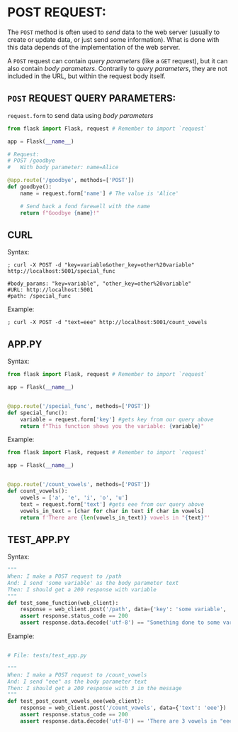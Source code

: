 # POST REQUEST:

The `POST` method is often used to _send_ data to the web server (usually to create or update data, or just send some information). What is done with this data depends of the implementation of the web server.

A `POST` request can contain _query parameters_ (like a `GET` request), but it can also contain _body parameters_. Contrarily to _query parameters_, they are not included in the URL, but within the request body itself.


## `POST` REQUEST QUERY PARAMETERS:

`request.form` to send data using _body parameters_

```python
from flask import Flask, request # Remember to import `request`

app = Flask(__name__)

# Request:
# POST /goodbye
#   With body parameter: name=Alice

@app.route('/goodbye', methods=['POST'])
def goodbye():
    name = request.form['name'] # The value is 'Alice'

    # Send back a fond farewell with the name
    return f"Goodbye {name}!"

```

## CURL

Syntax:

```shell
; curl -X POST -d "key=variable&other_key=other%20variable" http://localhost:5001/special_func

#body_params: "key=variable", "other_key=other%20variable"
#URL: http://localhost:5001
#path: /special_func
```

Example:

```shell
; curl -X POST -d "text=eee" http://localhost:5001/count_vowels
```

## APP.PY

Syntax:

```python
from flask import Flask, request # Remember to import `request`

app = Flask(__name__)


@app.route('/special_func', methods=['POST'])
def special_func():
    variable = request.form['key'] #gets key from our query above
    return f"This function shows you the variable: {variable}"
```

Example:

```python
from flask import Flask, request # Remember to import `request`

app = Flask(__name__)


@app.route('/count_vowels', methods=['POST'])
def count_vowels():
    vowels = ['a', 'e', 'i', 'o', 'u']
    text = request.form['text'] #gets eee from our query above
    vowels_in_text = [char for char in text if char in vowels]
    return f'There are {len(vowels_in_text)} vowels in "{text}"'
```

## TEST_APP.PY

Syntax:

```python
"""
When: I make a POST request to /path
And: I send 'some variable' as the body parameter text
Then: I should get a 200 response with variable
"""
def test_some_function(web_client):
    response = web_client.post('/path', data={'key': 'some variable', 'other_key': 'other variable'})
    assert response.status_code == 200
    assert response.data.decode('utf-8') == "Something done to some variable"

```

Example:

```python

# File: tests/test_app.py

"""
When: I make a POST request to /count_vowels
And: I send "eee" as the body parameter text
Then: I should get a 200 response with 3 in the message
"""
def test_post_count_vowels_eee(web_client):
    response = web_client.post('/count_vowels', data={'text': 'eee'})
    assert response.status_code == 200
    assert response.data.decode('utf-8') == 'There are 3 vowels in "eee"'

```
